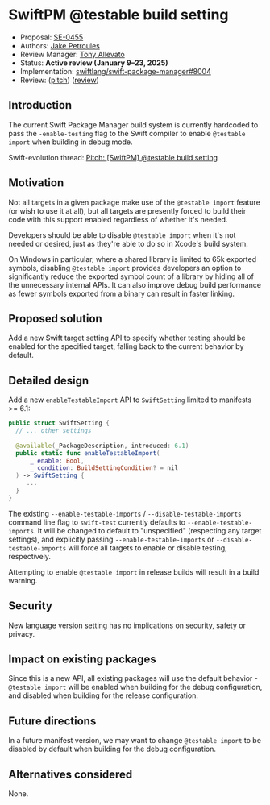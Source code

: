 # SwiftPM @testable build setting

* Proposal: [SE-0455](0455-swiftpm-testable-build-setting.md)
* Authors: [Jake Petroules](https://github.com/jakepetroules)
* Review Manager: [Tony Allevato](https://github.com/allevato)
* Status: **Active review (January 9–23, 2025)**
* Implementation: [swiftlang/swift-package-manager#8004](https://github.com/swiftlang/swift-package-manager/pull/8004)
* Review: ([pitch](https://forums.swift.org/t/pitch-swiftpm-testable-build-setting/75084)) ([review](https://forums.swift.org/t/se-0455-swiftpm-testable-build-setting/77100))

## Introduction

The current Swift Package Manager build system is currently hardcoded to pass the `-enable-testing` flag to the Swift compiler to enable `@testable import` when building in debug mode. 

Swift-evolution thread: [Pitch: [SwiftPM] @testable build setting](https://forums.swift.org/t/pitch-swiftpm-testable-build-setting/75084)

## Motivation

Not all targets in a given package make use of the `@testable import` feature (or wish to use it at all), but all targets are presently forced to build their code with this support enabled regardless of whether it's needed.

Developers should be able to disable `@testable import` when it's not needed or desired, just as they're able to do so in Xcode's build system.

On Windows in particular, where a shared library is limited to 65k exported symbols, disabling `@testable import` provides developers an option to significantly reduce the exported symbol count of a library by hiding all of the unnecessary internal APIs. It can also improve debug build performance as fewer symbols exported from a binary can result in faster linking.

## Proposed solution

Add a new Swift target setting API to specify whether testing should be enabled for the specified target, falling back to the current behavior by default.

## Detailed design

Add a new `enableTestableImport` API to `SwiftSetting` limited to manifests >= 6.1:

```swift
public struct SwiftSetting {
  // ... other settings
  
  @available(_PackageDescription, introduced: 6.1)
  public static func enableTestableImport(
      _ enable: Bool,
      _ condition: BuildSettingCondition? = nil
  ) -> SwiftSetting {
     ...
  }
}
```

The existing `--enable-testable-imports` / `--disable-testable-imports` command line flag to `swift-test` currently defaults to `--enable-testable-imports`. It will be changed to default to "unspecified" (respecting any target settings), and explicitly passing `--enable-testable-imports` or `--disable-testable-imports` will force all targets to enable or disable testing, respectively.

Attempting to enable `@testable import` in release builds will result in a build warning.

## Security

New language version setting has no implications on security, safety or privacy.

## Impact on existing packages

Since this is a new API, all existing packages will use the default behavior - `@testable import` will be enabled when building for the debug configuration, and disabled when building for the release configuration.

## Future directions

In a future manifest version, we may want to change `@testable import` to be disabled by default when building for the debug configuration.

## Alternatives considered

None.
